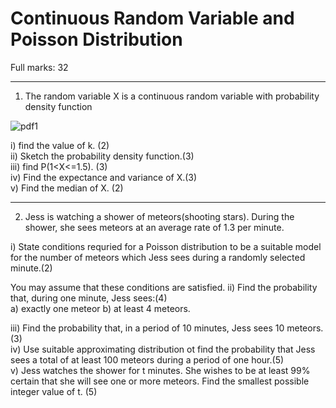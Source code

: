 # Continuous Random Variable and Poisson Distribution

Full marks: 32
<hr>

1. The random variable X is a continuous random variable with probability density function

![pdf1](../img/pdf1.png)

i) find the value of k. (2)<br>
ii) Sketch the probability density function.(3)<br>
iii) find P(1<X<=1.5). (3) <br>
iv) Find the expectance and variance of X.(3)<br>
v) Find the median of X. (2)

<hr>

2. Jess is watching a shower of meteors(shooting stars). During the shower, she sees meteors at an average rate of 1.3 per minute.

i) State conditions requried for a Poisson distribution to be a suitable model for the number of meteors which Jess sees during a randomly selected minute.(2)<br>

You may assume that these conditions are satisfied.
ii) Find the probability that, during one minute, Jess sees:(4)<br>
a) exactly one meteor
b) at least 4 meteors.

iii) Find the probability that, in a period of 10 minutes, Jess sees 10 meteors.(3) <br>
iv) Use suitable approximating distribution ot find the probability that Jess sees a total of at least 100 meteors during a period of one hour.(5) <br>
v) Jess watches the shower for t minutes. She wishes to be at least 99% certain that she will see one or more meteors. Find the smallest possible integer value of t. (5) <br>
